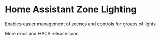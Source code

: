 # Home Assistant Zone Lighting

Enables easier management of scenes and controls for groups of lights

More docs and HACS release soon
